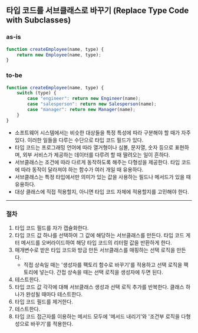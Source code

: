 ## 타입 코드를 서브클래스로 바꾸기 (Replace Type Code with Subclasses)

### as-is
```javascript
function createEmployee(name, type) {
    return new Employee(name, type);
}
```

### to-be
```javascript
function createEmployee(name, type) {
    switch (type) {
        case "engineer": return new Engineer(name);
        case "salesperson": return new Salesperson(name);
        case "manager": return new Manager(name);
    }
}
```

* 소프트웨어 시스템에서는 비슷한 대상들을 특정 특성에 따라 구분해야 할 때가 자주 있다. 이러한 일들을 다루는 수단으로 타입 코드 필드가 있다.
* 타입 코드는 프로그래밍 언어에 따라 열거형이나 심볼, 문자열, 숫자 등으로 표현하며, 외부 서비스가 제공하는 데이터를 다루려 할 때 딸려오는 일이 흔하다.
* 서브클래스는 조건에 따라 다르게 동작하도록 해주는 다형성을 제공한다. 타입 코드에 따라 동작이 달라져야 하는 함수가 여러 개일 때 유용하다.
* 서브클래스는 특정 타입에서만 의미가 있는 값을 사용하는 필드나 메서드가 있을 때 유용하다.
* 대상 클래스에 직접 적용할지, 아니면 타입 코드 자체에 적용할지를 고민해야 한다.

- - -

### 절차
1. 타입 코드 필드를 자가 캡슐화한다.
2. 타입 코드 값 하나를 선택하여 그 값에 해당하는 서브클래스를 만든다. 타입 코드 게터 메서드를 오버라이드하여 해당 타입 코드의 리터럴 값을 반환하게 한다.
3. 매개변수로 받은 타입 코드와 방금 만든 서브클래스를 매핑하는 선택 로직을 만든다.
   * 직접 상속일 때는 '생성자를 팩토리 함수로 바꾸기'를 적용하고 선택 로직을 팩토리에 넣는다. 간접 상속을 때는 선택 로직을 생성자에 두면 된다.
4. 테스트한다.
5. 타입 코드 값 각각에 대해 서브클래스 생성과 선택 로직 추가를 반복한다. 클래스 하나가 완성될 때마다 테스트한다.
6. 타입 코드 필드를 제거한다.
7. 테스트한다.
8. 타입 코드 접근자를 이용하는 메서드 모두에 '메서드 내리기'와 '조건부 로직을 다형성으로 바꾸기'를 적용한다.

